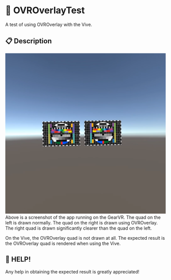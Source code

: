 # :hamster: OVROverlayTest
A test of using OVROverlay with the Vive.

## :clipboard: Description
![screenshot](https://github.com/octopus8/OVROverlayTest/blob/master/%5BResources%5D/Example00.png)
Above is a screenshot of the app running on the GearVR. The quad on the left is drawn normally. The quad on the right is drawn using OVROverlay. The right quad is drawn significantly clearer than the quad on the left.

On the Vive, the OVROverlay quad is not drawn at all. The expected result is the OVROverlay quad is rendered when using the Vive.

## :loudspeaker: HELP!
Any help in obtaining the expected result is greatly appreciated!
